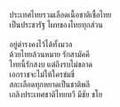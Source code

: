 ประเทศไทยรวมเลือดเนื้อชาติเชื้อไทย
<br> เป็นประชารัฐ  ไผทของไทยทุกส่วน <br/>
<br> อยู่ดำรงคงไว้ได้ทั้งมวล <br/>
 ด้วยไทยล้วนหมาย รักสามัคคี <br/>
 ไทยนี้รักสงบ  แต่ถึงรบไม่ขลาด <br/>
 เอกราชจะไม่ให้ใครข่มขี่ <br/>
 สละเลือดทุกหยาดเป็นชาติพลี <br/>
 เถลิงประเทศชาติไทยทวี มีชัย ชโย <br/>
